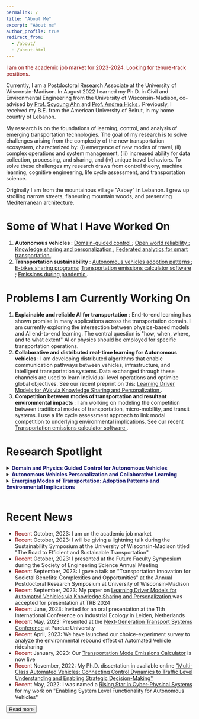 ```yaml
---
permalink: /
title: "About Me"
excerpt: "About me"
author_profile: true
redirect_from: 
  - /about/
  - /about.html
---
```


<p> <span style="color:darkred"> I am on the academic job market for 2023-2024. Looking for tenure-track positions.</span> </p>

<p> Currently, I am a Postdoctoral Research Associate at the University of Wisconsin-Madison. In August 2022 I earned my Ph.D. in Civil and Environmental Engineering from the University of Wisconsin-Madison, co-advised by <a href="https://directory.engr.wisc.edu/cee/Faculty/Ahn_Soyoung/" target=_blank> Prof. Soyoung Ahn </a> and <a href="https://directory.engr.wisc.edu/cee/Faculty/Hicks_Andrea/" target=_blank> Prof. Andrea Hicks </a>. Previously, I received my B.E. from the American University of Beirut, in my home country of Lebanon. </p>

<p> My research is on the foundations of learning, control, and analysis of emerging transportation technologies. The goal of my research is to solve challenges arising from the complexity of the new transportation ecosystem, characterized by: (i) emergence of new modes of travel, (ii) complex operations and system management, (iii) increased ability for data collection, processing, and sharing, and (iv) unique travel behaviors. To solve these challenges my research draws from control theory, machine learning, cognitive engineering, life cycle assessment, and transportation science. </p>

<p> Originally I am from the mountainous village "Aabey" in Lebanon. I grew up strolling narrow streets, flaneuring mountain woods, and preserving Mediterranean architecture. </p>

Some of What I Have Worked On 
======
1. <b> Autonomous vehicles </b>: <a href="https://www.sciencedirect.com/science/article/pii/S0968090X21001844"> Domain-guided control </a>; <a href="https://papers.ssrn.com/sol3/papers.cfm?abstract_id=4370172"> Open world reliability </a>; <a href="https://arxiv.org/abs/2308.16870"> Knowledge sharing and personalization </a>; <a href="https://ieeexplore.ieee.org/abstract/document/9611259"> Federated analytics for smart transportation </a>.
2. <b> Transportation sustainability </b>: <a href="https://iopscience.iop.org/article/10.1088/1748-9326/abf6f4/meta"> Autonomous vehicles adoption patterns </a>; <a href="https://iopscience.iop.org/article/10.1088/2634-4505/ac7c8b/meta"> E-bikes sharing programs</a>; <a href="https://sites.google.com/view/cheeseburgercalculator/home"> Transportation emissions calculator software </a>; <a href="https://iopscience.iop.org/article/10.1088/2634-4505/ac9a68/meta"> Emissions during pandemic </a>.

Problems I am Currently Working On  
======
1. <b> Explainable and reliable AI for transportation </b>: End-to-end learning has shown promise in many applications across the transportation domain. I am currently exploring the intersection between physics-based models and AI end-to-end learning. The central question is "how, when, where, and to what extent" AI or physics should be employed for specific transportation operations. 
2. <b> Collaborative and distributed real-time learning for Autonomous vehicles </b>: I am developing distributed algorithms that enable communication pathways between vehicles, infrastructure, and intelligent transportation systems. Data exchanged through these channels are used to learn individual-level operations and optimize global objectives. See our recent preprint on this: <a href="https://arxiv.org/abs/2308.16870"> Learning Driver Models for AVs via Knowledge Sharing and Personalization </a>. 
3. <b> Competition between modes of transportation and resultant environmental impacts </b>: I am working on modeling the competition between traditional modes of transportation, micro-mobility, and transit systems. I use a life cycle assessment approach to link modal competition to underlying environmental implications. See our recent <a href="https://sites.google.com/view/cheeseburgercalculator/home"> Transportation emissions calculator software </a>.

Research Spotlight
======

<details>

<summary><b><span style="color:MidnightBlue"> Domain and Physics Guided Control for Autonomous Vehicles </span></b></summary>

<h3> I. From Control Algorithm to Traffic Dynamics <a href="https://www.sciencedirect.com/science/article/pii/S0968090X21001844"> [Paper Link] </a></h3>
<center>
  <img src="../images/r1.jpg" width="100%" />
</center>

<p> AVs are typically designed with a focus on individual vehicle performance, and little attention to traffic behavior in terms of stability and efficiency. In this work, we formulate an intuitive physics-based response function that is capable of translating AV control algorithm and parameters into traffic-level dynamics. Allowing us to specify the control design of an AV in wats that consider traffic-level performance. </p>

<h3> II. Expected Performance vs. Real-world Performance: Addressing Real-world Uncertainties <a href="https://arxiv.org/abs/2210.13683"> [Paper Link] </a> </h3>
<center>
  <img src="../images/r2.png" width="80%" />
</center>

<p> In the real-world AVs operate under complex environments where they are expected to be exposed to exogenous and endogenous uncertainties. A major challenge lies in the complexity of integrating these uncertainties into the control system and the design of the AV as it is often hard to formulate an analytical representation of them. Tn this work, we propose a methodology to estimate uncertainties in AV's driver model - specifically those related to vehicular dynamics - and preserve a desired performance from the AV against real-world uncertainties that are unaccounted for. Our methodology uses three sequential components: (i) Stochastic Gradient Langevin Dynamics (SGLD) is used to estimate parameter uncertainty in real-time relying only on AV onboard sensor data, (ii) dynamic monitoring of the driver model performance (stability, safety, and traffic implications), and (iii) strategic actions for adjustments in driver model if anomaly is detected. </p>

</details>


<details>
<summary><b><span style="color:MidnightBlue"> Autonomous Vehicles Personalization and Collaborative Learning </span></b> </summary>
<center>
  <img src="../images/r3.png" width="80%" />
</center>

<p> In this work, we present a training framework for learning AVs driver models via knowledge sharing between different vehicles and personalization. In our collaborative scheme, vehicles borrow strength from each others while retaining a personalized model tailored to the vehicle's unique properties and conditions. We adopt a federated learning algorithm that circumvents the need to share raw data between vehicle. </p>

<p> This approach allows to train safer and more reliable AVs, while retaining a desired personalized behavior for each unique vehicle. Read more about out work here <a href="https://arxiv.org/abs/2210.13683"> [Paper Link] </a> </p>

</details>


<details>
<summary><b><span style="color:MidnightBlue"> Emerging Modes of Transportation: Adoption Patterns and Environmental Implications </span></b></summary>

<h3> I. Autonomous Vehicle Adoption and Environmental Implications <a href="https://iopscience.iop.org/article/10.1088/1748-9326/abf6f4/meta"> [Paper Link] </a></h3>
<center>
  <img src="../images/r4.png" width="70%" />
</center>

<p> The adoption of Autonomous Vehicles as a viable mode of transportation comes with an complex web of modal shifts and travel behavior. We find that this technology enjoys a level of attractiveness by different users that can induce a modal shift away from traditional modes of transportation as transit, or personal vehicles. This translates to an increase in environmental impacts across different categories: energy consumption, greenhouse gas emissions, particulate matter, sulfur and nitrogen oxides. </p>

<p> Adopting electric autonomous vehicles can offset the increase in emissions however it is dependent on two main factors: (i) adoption rate, and (ii) electricity generation mix. </p>

<h3> II. E-bikes Adoption and Environmental Implications <a href="https://iopscience.iop.org/article/10.1088/2634-4505/ac7c8b/meta"> [Paper Link] </a></h3>
<center>
  <img src="../images/r5.png" width="70%" />
</center>

<p> We analyze the ability of an E-bike sharing program in reducing environmental emissions of the transportation system. Based on a mode choice model informed from revealed and stated preference survey, we show that E-bikes are able to compete for ridership. Specifically, E-bikes can attract users away from personal vehicles in trip distances between 1-2.5 miles, resulting in a reduction in overall emissions. </p>

</details><br>

Recent News
======
* <span style="color:darkred"> Recent </span> October, 2023: I am on the academic job market
* <span style="color:darkred"> Recent </span> October, 2023: I will be giving a lightning talk during the Sustainability Symposium at the University of Wisconsin-Madison titled "The Road to Efficient and Sustainable Transportation"
* <span style="color:darkred"> Recent </span> October, 2023: I presented at the Future Faculty Symposium during the Society of Engineering Science Annual Meeting
* <span style="color:darkred"> Recent </span> September, 2023: I gave a talk on "Transportation Innovation for Societal Benefits: Complexities and Opportunities" at the Annual Postdoctoral Research Symposium at University of Wisconsin-Madison
* <span style="color:darkred"> Recent </span> September, 2023: My paper on <a href="https://arxiv.org/abs/2308.16870"> Learning Driver Models for Automated Vehicles via Knowledge Sharing and Personalization </a> was accepted for presentation at TRB 2024
* <span style="color:darkred"> Recent </span> June, 2023: Invited for an oral presentation at the 11th International Conference on Industrial Ecology in Leiden, Netherlands
* <span style="color:darkred"> Recent </span> May, 2023: Presented at the [Next-Generation Transport Systems Conference](https://www.ngts2023.nextrans.org/) at Purdue University
* <span style="color:darkred"> Recent </span> April, 2023: We have launched our choice-experiment survey to analyze the environmental rebound effect of Automated Vehicle ridesharing 
* <span style="color:darkred"> Recent </span> January, 2023: Our [Transportation Mode Emissions Calculator](https://www.calconic.com/calculator-widgets/transportation-mode-emissions-calculator-c02e/63c48b9a20c258001f9bfe22?layouts=true) is now live
* <span style="color:darkred"> Recent </span> November, 2022: My Ph.D. dissertation in available online ["Multi-Class Automated Vehicles: Connecting Control Dynamics to Traffic Level Understanding and Enabling Strategic Decision-Making"](https://www.proquest.com/pqdtglobal/docview/2737490814/AA10F2DD3BAC463DPQ/1?accountid=465)
* <span style="color:darkred"> Recent </span> May, 2022: I was named a [Rising Star in Cyber-Physical Systems](https://risingstars.linklab.virginia.edu/2022/participants/wissam-kontar/) for my work on "Enabling System Level Functionality for Autonomous Vehicles"

<button onclick="window.location.href='https://wissamkontar.github.io/news/';">Read more</button>
